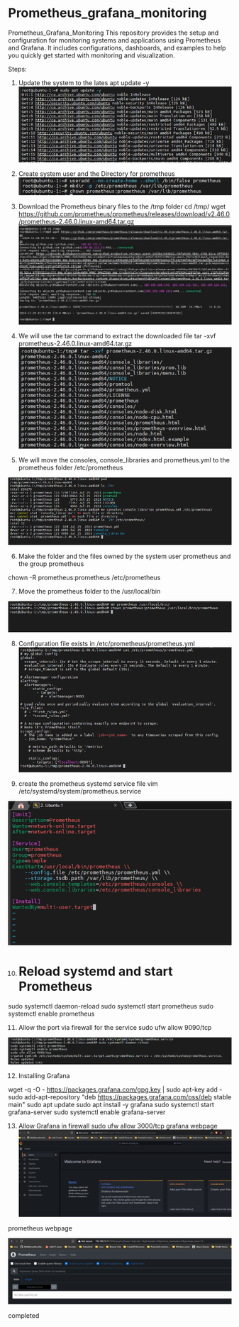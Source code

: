 # Prometheus_grafana_monitoring
Prometheus_Grafana_Monitoring This repository provides the setup and configuration for monitoring systems and applications using Prometheus and Grafana. It includes configurations, dashboards, and examples to help you quickly get started with monitoring and visualization.

Steps:

1) Update the system to the lates 
apt update -y
![alt text](image.png)

2) Create system user and the Directory for prometheus
![alt text](image-1.png)

3) Download the Prometheus binary files to the /tmp folder
cd /tmp/
wget https://github.com/prometheus/prometheus/releases/download/v2.46.0/prometheus-2.46.0.linux-amd64.tar.gz
![alt text](image-3.png)

4) We will use the tar command to extract the downloaded file
tar -xvf prometheus-2.46.0.linux-amd64.tar.gz
![alt text](image-4.png)

5) We will move the consoles, console_libraries and prometheus.yml  to the prometheus folder /etc/prometheus

![alt text](image-5.png)

6) Make the folder and the files owned by the system user prometheus and the group prometheus

chown -R prometheus:prometheus /etc/prometheus

7) Move the prometheus folder to the /usr/local/bin

![alt text](image-6.png)

8) Configuration file exists in /etc/prometheus/prometheus.yml
![alt text](image-7.png)

9) create the prometheus systemd service file 
vim /etc/systemd/system/prometheus.service

![alt text](image-8.png)

10) # Reload systemd and start Prometheus
sudo systemctl daemon-reload
sudo systemctl start prometheus
sudo systemctl enable prometheus

11) Allow the port via firewall for the service 
sudo ufw allow 9090/tcp

![alt text](image-9.png)

12)  Installing Grafana

wget -q -O - https://packages.grafana.com/gpg.key | sudo apt-key add -
sudo add-apt-repository "deb https://packages.grafana.com/oss/deb stable main"
sudo apt update
sudo apt install -y grafana
sudo systemctl start grafana-server
sudo systemctl enable grafana-server

13) Allow Grafana in firewall
sudo ufw allow 3000/tcp
grafana webpage
![alt text](image-10.png)

prometheus webpage

![alt text](image-11.png)

completed